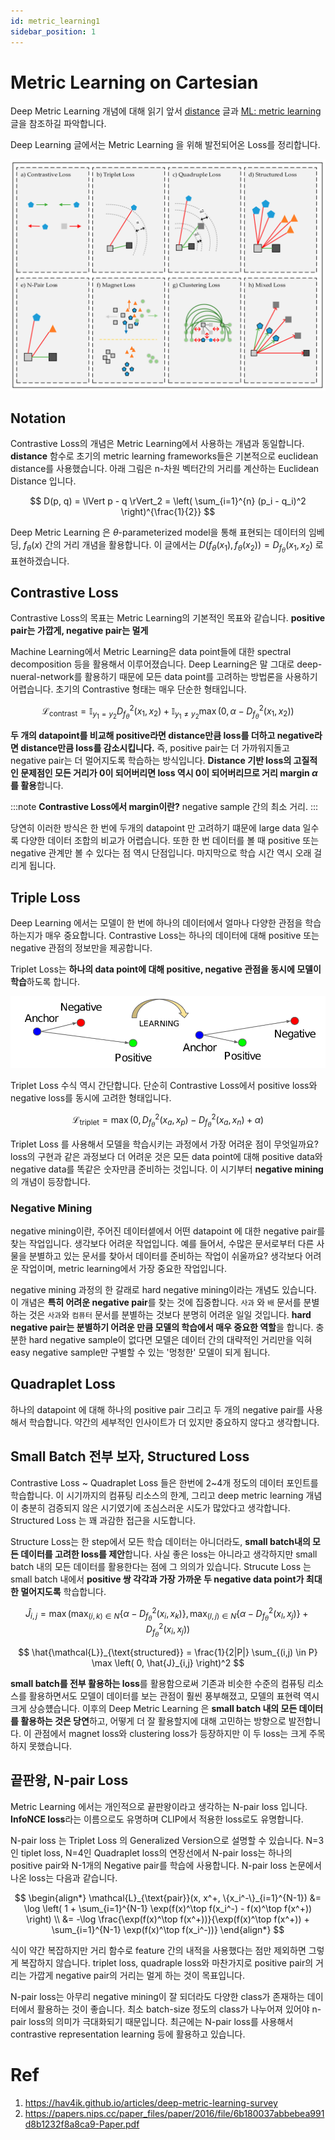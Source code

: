 ```yaml
---
id: metric_learning1
sidebar_position: 1
---
```


# Metric Learning on Cartesian

Deep Metric Learning 개념에 대해 읽기 앞서 [distance](/concepts/mlconcept/data/distance) 글과 [ML: metric learning](/concepts/mlconcept/taxonomy/metriclearning) 글을 참조하길 파악합니다.

Deep Learning 글에서는 Metric Learning 을 위해 발전되어온 Loss를 정리합니다.

![Alt text](image-1.png)

## Notation

Contrastive Loss의 개념은 Metric Learning에서 사용하는 개념과 동일합니다. **distance** 함수로 초기의 metric learning frameworks들은 기본적으로 euclidean distance를 사용했습니다. 아래 그림은 n-차원 벡터간의 거리를 계산하는 Euclidean Distance 입니다.

$$
D(p, q) = \lVert p - q \rVert_2 = \left( \sum_{i=1}^{n} (p_i - q_i)^2 \right)^{\frac{1}{2}}
$$

Deep Metric Learning 은 $\theta$-parameterized model을 통해 표현되는 데이터의 임베딩, $f_{\theta} (x)$ 간의 거리 개념을 활용합니다. 이 글에서는 $D(f_\theta (x_1), f_\theta (x_2)) = D_{f_\theta}(x_1, x_2)$ 로 표현하겠습니다. 

## Contrastive Loss

Contrastive Loss의 목표는 Metric Learning의 기본적인 목표와 같습니다. **positive pair는 가깝게, negative pair는 멀게**

Machine Learning에서 Metric Learning은 data point들에 대한 spectral decomposition 등을 활용해서 이루어졌습니다. Deep Learning은 말 그대로 deep-nueral-network를 활용하기 때문에 모든 data point를 고려하는 방법론을 사용하기 어렵습니다. 초기의 Contrastive 형태는 매우 단순한 형태입니다.

$$
\mathcal{L}_{\text{contrast}} = \mathbb{I}_{y_1=y_2} D^2_{f_\theta}(x_1, x_2) + \mathbb{I}_{y_1 \neq y_2} \max(0, \alpha - D^2_{f_\theta}(x_1, x_2))
$$

**두 개의 datapoint를 비교해 positive라면 distance만큼 loss를 더하고 negative라면 distance만큼 loss를 감소시킵니다.** 즉, positive pair는 더 가까워지돌고 negative pair는 더 멀어지도록 학습하는 방식입니다. **Distance 기반 loss의 고질적인 문제점인 모든 거리가 0이 되어버리면 loss 역시 0이 되어버리므로 거리 margin $\alpha$ 를 활용**합니다. 

:::note
**Contrastive Loss에서 margin이란?**
negative sample 간의 최소 거리.
:::

당연히 이러한 방식은 한 번에 두개의 datapoint 만 고려하기 떄문에 large data 일수록 다양한 데이터 조합의 비교가 어렵습니다. 또한 한 번 데이터를 볼 때 positive 또는 negative 관계만 볼 수 있다는 점 역시 단점입니다. 마지막으로 학습 시간 역시 오래 걸리게 됩니다. 

## Triple Loss

Deep Learning 에서는 모델이 한 번에 하나의 데이터에서 얼마나 다양한 관점을 학습하는지가 매우 중요합니다. Contrastive Loss는 하나의 데이터에 대해 positive 또는 negative 관점의 정보만을 제공합니다.

Triplet Loss는 **하나의 data point에 대해 positive, negative 관점을 동시에 모델이 학습**하도록 합니다.

![Alt text](image.png)

Triplet Loss 수식 역시 간단합니다. 단순히 Contrastive Loss에서 positive loss와 negative loss를 동시에 고려한 형태입니다.

$$
\mathcal{L}_{\text{triplet}} = \max \left( 0, D^2_{f_\theta}(x_a, x_p) - D^2_{f_\theta}(x_a, x_n) + \alpha \right)
$$

Triplet Loss 를 사용해서 모델을 학습시키는 과정에서 가장 어려운 점이 무엇일까요? loss의 구현과 같은 과정보다 더 어려운 것은 모든 data point에 대해 positive data와 negative data를 똑같은 숫자만큼 준비하는 것입니다. 이 시기부터 **negative mining**의 개념이 등장합니다.

### Negative Mining

negative mining이란, 주어진 데이터셑에서 어떤 datapoint 에 대한 negative pair를 찾는 작업입니다. 생각보다 어려운 작업입니다. 예를 들어서, 수많은 문서로부터 다른 사물을 분별하고 있는 문서를 찾아서 데이터를 준비하는 작업이 쉬울까요? 생각보다 어려운 작업이며, metric learning에서 가장 중요한 작업입니다.

negative mining 과정의 한 갈래로 hard negative mining이라는 개념도 있습니다. 이 개념은 **특히 어려운 negative pair**를 찾는 것에 집중합니다. `사과` 와 `배` 문서를 분별하는 것은 `사과`와 `컴퓨터` 문서를 분별하는 것보다 분명히 어려운 일일 것입니다. **hard negative pair는 분별하기 어려운 만큼 모델의 학습에서 매우 중요한 역할**을 합니다. 충분한 hard negative sample이 없다면 모델은 데이터 간의 대략적인 거리만을 익혀 easy negative sample만 구별할 수 있는 '멍청한' 모델이 되게 됩니다. 

## Quadraplet Loss

하나의 datapoint 에 대해 하나의 positive pair 그리고 두 개의 negative pair를 사용해서 학습합니다. 약간의 세부적인 인사이트가 더 있지만 중요하지 않다고 생각합니다.

## Small Batch 전부 보자, Structured Loss

Contrastive Loss ~ Quadraplet Loss 들은 한번에 2~4개 정도의 데이터 포인트를 학습합니다. 이 시기까지의 컴퓨팅 리소스의 한계, 그리고 deep metric learning 개념이 충분히 검증되지 않은 시기였기에 조심스러운 시도가 많았다고 생각합니다. Structured Loss 는 꽤 과감한 접근을 시도합니다.

Structure Loss는 한 step에서 모든 학습 데이터는 아니더라도, **small batch내의 모든 데이터를 고려한 loss를 제안**합니다. 사실 좋은 loss는 아니라고 생각하지만 small batch 내의 모든 데이터를 활용한다는 점에 그 의의가 있습니다. Strucute Loss 는 small batch 내에서 **positive 쌍 각각과 가장 가까운 두 negative data point가 최대한 멀어지도록** 학습합니다.

$$
\hat{J}_{i,j} = \max \left( \max_{(i,k) \in N} \left\{ \alpha - D^2_{f_\theta}(x_i, x_k) \right\}, \max_{(l,j) \in N} \left\{ \alpha - D^2_{f_\theta}(x_l, x_j) \right\} + D^2_{f_\theta}(x_i, x_j) \right)
$$

$$
\hat{\mathcal{L}}_{\text{structured}} = \frac{1}{2|P|} \sum_{(i,j) \in P} \max \left( 0, \hat{J}_{i,j} \right)^2
$$

**small batch를 전부 활용하는 loss**를 활용함으로써 기존과 비슷한 수준의 컴퓨팅 리소스를 활용하면서도 모델이 데이터를 보는 관점이 훨씬 풍부해졌고, 모델의 표현력 역시 크게 상승헀습니다. 이후의 Deep Metric Learning 은 **small batch 내의 모든 데이터를 활용하는 것은 당연**하고, 어떻게 더 잘 활용할지에 대해 고민하는 방향으로 발전합니다. 이 관점에서 magnet loss와 clustering loss가 등장하지만 이 두 loss는 크게 주목하지 못했습니다.

## 끝판왕, N-pair Loss

Metric Learning 에서는 개인적으로 끝판왕이라고 생각하는 N-pair loss 입니다. **InfoNCE loss**라는 이름으로도 유명하며 CLIP에서 적용한 loss로도 유명합니다. 

N-pair loss 는 Triplet Loss 의 Generalized Version으로 설명할 수 있습니다. N=3 인 tiplet loss, N=4인 Quadraplet loss의 연장선에서 N-pair loss는 하나의 positive pair와 N-1개의 Negative pair를 학습에 사용합니다. N-pair loss 논문에서 나온 loss는 다음과 같습니다.

$$
\begin{align*}
\mathcal{L}_{\text{pair}}(x, x^+, \{x_i^-\}_{i=1}^{N-1}) &= \log \left( 1 + \sum_{i=1}^{N-1} \exp(f(x)^\top f(x_i^-) - f(x)^\top f(x^+)) \right) \\
&= -\log \frac{\exp(f(x)^\top f(x^+))}{\exp(f(x)^\top f(x^+)) + \sum_{i=1}^{N-1} \exp(f(x)^\top f(x_i^-))}
\end{align*}
$$

식이 약간 복잡하지만 거리 함수로 feature 간의 내적을 사용했다는 점만 제외하면 그렇게 복잡하지 않습니다. triplet loss, quadraple loss와 마찬가지로 positive pair의 거리는 가깝게 negative pair의 거리는 멀게 하는 것이 목표입니다. 

N-pair loss는 아무리 negative mining이 잘 되더라도 다양한 class가 존재하는 데이터에서 활용하는 것이 좋습니다. 최소 batch-size 정도의 class가 나누어져 있어야 n-pair loss의 의미가 극대화되기 때문입니다. 최근에는 N-pair loss를 사용해서 contrastive representation learning 등에 활용하고 있습니다.




# Ref
1. https://hav4ik.github.io/articles/deep-metric-learning-survey
2. https://papers.nips.cc/paper_files/paper/2016/file/6b180037abbebea991d8b1232f8a8ca9-Paper.pdf